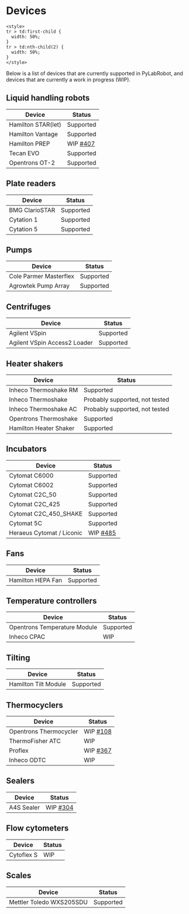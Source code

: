 # Devices

```{raw} html
<style>
tr > td:first-child {
  width: 50%;
}
tr > td:nth-child(2) {
  width: 50%;
}
</style>
```

Below is a list of devices that are currently supported in PyLabRobot, and devices that are currently a work in progress (WIP).

## Liquid handling robots

| Device | Status |
|--------|-------------|
| Hamilton STAR(let) | Supported |
| Hamilton Vantage | Supported |
| Hamilton PREP | WIP [#407](https://github.com/PyLabRobot/pylabrobot/pull/407) |
| Tecan EVO | Supported |
| Opentrons OT-2 | Supported |

## Plate readers

| Device | Status |
|--------|-------------|
| BMG ClarioSTAR | Supported |
| Cytation 1 | Supported |
| Cytation 5 | Supported |

## Pumps

| Device | Status |
|--------|-------------|
| Cole Parmer Masterflex | Supported |
| Agrowtek Pump Array | Supported |

## Centrifuges

| Device | Status |
|--------|-------------|
| Agilent VSpin | Supported |
| Agilent VSpin Access2 Loader | Supported |

## Heater shakers

| Device | Status |
|--------|-------------|
| Inheco Thermoshake RM | Supported |
| Inheco Thermoshake | Probably supported, not tested |
| Inheco Thermoshake AC | Probably supported, not tested |
| Opentrons Thermoshake | Supported |
| Hamilton Heater Shaker | Supported |

## Incubators

| Device | Status |
|--------|-------------|
| Cytomat C6000 | Supported |
| Cytomat C6002 | Supported |
| Cytomat C2C_50 | Supported |
| Cytomat C2C_425 | Supported |
| Cytomat C2C_450_SHAKE | Supported |
| Cytomat 5C | Supported |
| Heraeus Cytomat / Liconic | WIP [#485](https://github.com/PyLabRobot/pylabrobot/pull/485)

## Fans

| Device | Status |
|--------|-------------|
| Hamilton HEPA Fan | Supported |

## Temperature controllers

| Device | Status |
|--------|-------------|
| Opentrons Temperature Module | Supported |
| Inheco CPAC | WIP |

## Tilting

| Device | Status |
|--------|-------------|
| Hamilton Tilt Module | Supported |

## Thermocyclers

| Device | Status |
|--------|-------------|
| Opentrons Thermocycler | WIP [#108](https://github.com/PyLabRobot/pylabrobot/pull/108) |
| ThermoFisher ATC | WIP |
| Proflex | WIP [#367](https://github.com/PyLabRobot/pylabrobot/pull/367) |
| Inheco ODTC | WIP |

## Sealers

| Device | Status |
|--------|-------------|
| A4S Sealer | WIP [#304](https://github.com/PyLabRobot/pylabrobot/pull/304) |

## Flow cytometers

| Device | Status |
|--------|-------------|
| Cytoflex S | WIP |

## Scales

| Device | Status |
|--------|-------------|
| Mettler Toledo WXS205SDU | Supported |
